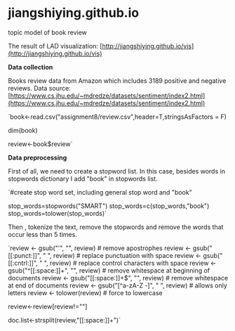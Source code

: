 # jiangshiying.github.io
topic model of book review

The result of LAD visualization: [http://jiangshiying.github.io/vis](http://jiangshiying.github.io/vis)

**Data collection**

Books review data from Amazon which includes 3189 positive and negative reviews.
Data source: [https://www.cs.jhu.edu/~mdredze/datasets/sentiment/index2.html](https://www.cs.jhu.edu/~mdredze/datasets/sentiment/index2.html)

`book<-read.csv("assignment8/review.csv",header=T,stringsAsFactors = F)

dim(book)

review<-book$review`

**Data preprocessing**

First of all, we need to create a stopword list. In this case, besides words in stopwords dictionary I add "book" in stopwords list.  

`#create stop word set, including general stop word and "book"

stop_words=stopwords("SMART")
stop_words=c(stop_words,"book")
stop_words=tolower(stop_words)`

Then , tokenize the text, remove the stopwords and remove the words that occur less than 5 times.

`review <- gsub("'", "", review) # remove apostrophes
review <- gsub("[[:punct:]]", " ", review)  # replace punctuation with space
review <- gsub("[[:cntrl:]]", " ", review)  # replace control characters with space
review <- gsub("^[[:space:]]+", "", review) # remove whitespace at beginning of documents
review <- gsub("[[:space:]]+$", "", review) # remove whitespace at end of documents
review <- gsub("[^a-zA-Z -]", " ", review) # allows only letters
review <- tolower(review)  # force to lowercase

review<-review[review!=""]

doc.list<-strsplit(review,"[[:space:]]+")`






